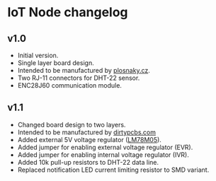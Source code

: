 # IoT Node changelog

## v1.0

 - Initial version.
 - Single layer board design.
 - Intended to be manufactured by [plosnaky.cz](http://www.plosnaky.cz/).
 - Two RJ-11 connectors for DHT-22 sensor.
 - ENC28J60 communication module.

## v1.1

 - Changed board design to two layers.
 - Intended  to be manufactured by [dirtypcbs.com](http://dirtypcbs.com/)
 - Added external 5V voltage regulator ([LM78M05](https://www.fairchildsemi.com/datasheets/MC/MC78M05.pdf)).
 - Added jumper for enabling external voltage regulator (EVR).
 - Added jumper for enabling internal voltage regulator (IVR).
 - Added 10k pull-up resistors to DHT-22 data line.
 - Replaced notification LED current limiting resistor to SMD variant.
